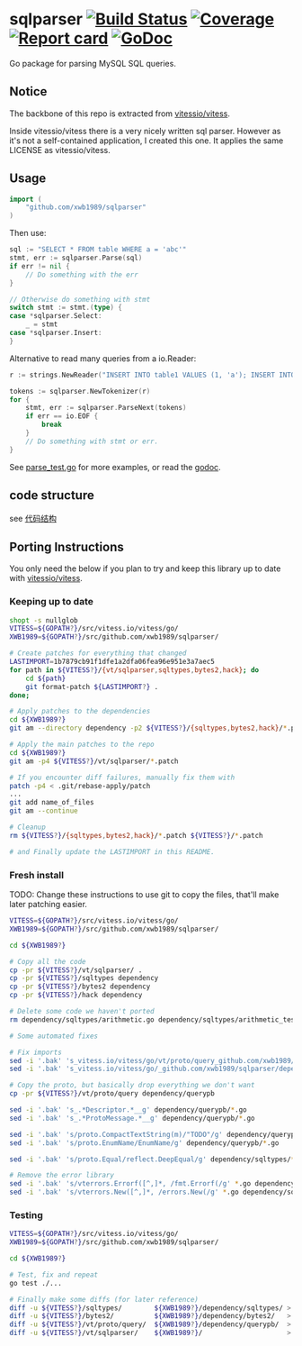 # sqlparser [![Build Status](https://img.shields.io/travis/xwb1989/sqlparser.svg)](https://travis-ci.org/xwb1989/sqlparser) [![Coverage](https://img.shields.io/coveralls/xwb1989/sqlparser.svg)](https://coveralls.io/github/xwb1989/sqlparser) [![Report card](https://goreportcard.com/badge/github.com/xwb1989/sqlparser)](https://goreportcard.com/report/github.com/xwb1989/sqlparser) [![GoDoc](https://godoc.org/github.com/xwb1989/sqlparser?status.svg)](https://godoc.org/github.com/xwb1989/sqlparser)

Go package for parsing MySQL SQL queries.

## Notice

The backbone of this repo is extracted from [vitessio/vitess](https://github.com/vitessio/vitess).

Inside vitessio/vitess there is a very nicely written sql parser. However as it's not a self-contained application, I created this one.
It applies the same LICENSE as vitessio/vitess.

## Usage

```go
import (
    "github.com/xwb1989/sqlparser"
)
```

Then use:

```go
sql := "SELECT * FROM table WHERE a = 'abc'"
stmt, err := sqlparser.Parse(sql)
if err != nil {
	// Do something with the err
}

// Otherwise do something with stmt
switch stmt := stmt.(type) {
case *sqlparser.Select:
	_ = stmt
case *sqlparser.Insert:
}
```

Alternative to read many queries from a io.Reader:

```go
r := strings.NewReader("INSERT INTO table1 VALUES (1, 'a'); INSERT INTO table2 VALUES (3, 4);")

tokens := sqlparser.NewTokenizer(r)
for {
	stmt, err := sqlparser.ParseNext(tokens)
	if err == io.EOF {
		break
	}
	// Do something with stmt or err.
}
```

See [parse_test.go](https://github.com/xwb1989/sqlparser/blob/master/parse_test.go) for more examples, or read the [godoc](https://godoc.org/github.com/xwb1989/sqlparser).

## code structure
see [代码结构](https://bjgitlab.gnetis.com/golang/open-source/sqlparser/blob/master/CODE_STRUCTURE.md)

## Porting Instructions

You only need the below if you plan to try and keep this library up to date with [vitessio/vitess](https://github.com/vitessio/vitess).

### Keeping up to date

```bash
shopt -s nullglob
VITESS=${GOPATH?}/src/vitess.io/vitess/go/
XWB1989=${GOPATH?}/src/github.com/xwb1989/sqlparser/

# Create patches for everything that changed
LASTIMPORT=1b7879cb91f1dfe1a2dfa06fea96e951e3a7aec5
for path in ${VITESS?}/{vt/sqlparser,sqltypes,bytes2,hack}; do
	cd ${path}
	git format-patch ${LASTIMPORT?} .
done;

# Apply patches to the dependencies
cd ${XWB1989?}
git am --directory dependency -p2 ${VITESS?}/{sqltypes,bytes2,hack}/*.patch

# Apply the main patches to the repo
cd ${XWB1989?}
git am -p4 ${VITESS?}/vt/sqlparser/*.patch

# If you encounter diff failures, manually fix them with
patch -p4 < .git/rebase-apply/patch
...
git add name_of_files
git am --continue

# Cleanup
rm ${VITESS?}/{sqltypes,bytes2,hack}/*.patch ${VITESS?}/*.patch

# and Finally update the LASTIMPORT in this README.
```

### Fresh install

TODO: Change these instructions to use git to copy the files, that'll make later patching easier.

```bash
VITESS=${GOPATH?}/src/vitess.io/vitess/go/
XWB1989=${GOPATH?}/src/github.com/xwb1989/sqlparser/

cd ${XWB1989?}

# Copy all the code
cp -pr ${VITESS?}/vt/sqlparser/ .
cp -pr ${VITESS?}/sqltypes dependency
cp -pr ${VITESS?}/bytes2 dependency
cp -pr ${VITESS?}/hack dependency

# Delete some code we haven't ported
rm dependency/sqltypes/arithmetic.go dependency/sqltypes/arithmetic_test.go dependency/sqltypes/event_token.go dependency/sqltypes/event_token_test.go dependency/sqltypes/proto3.go dependency/sqltypes/proto3_test.go dependency/sqltypes/query_response.go dependency/sqltypes/result.go dependency/sqltypes/result_test.go

# Some automated fixes

# Fix imports
sed -i '.bak' 's_vitess.io/vitess/go/vt/proto/query_github.com/xwb1989/sqlparser/dependency/querypb_g' *.go dependency/sqltypes/*.go
sed -i '.bak' 's_vitess.io/vitess/go/_github.com/xwb1989/sqlparser/dependency/_g' *.go dependency/sqltypes/*.go

# Copy the proto, but basically drop everything we don't want
cp -pr ${VITESS?}/vt/proto/query dependency/querypb

sed -i '.bak' 's_.*Descriptor.*__g' dependency/querypb/*.go
sed -i '.bak' 's_.*ProtoMessage.*__g' dependency/querypb/*.go

sed -i '.bak' 's/proto.CompactTextString(m)/"TODO"/g' dependency/querypb/*.go
sed -i '.bak' 's/proto.EnumName/EnumName/g' dependency/querypb/*.go

sed -i '.bak' 's/proto.Equal/reflect.DeepEqual/g' dependency/sqltypes/*.go

# Remove the error library
sed -i '.bak' 's/vterrors.Errorf([^,]*, /fmt.Errorf(/g' *.go dependency/sqltypes/*.go
sed -i '.bak' 's/vterrors.New([^,]*, /errors.New(/g' *.go dependency/sqltypes/*.go
```

### Testing

```bash
VITESS=${GOPATH?}/src/vitess.io/vitess/go/
XWB1989=${GOPATH?}/src/github.com/xwb1989/sqlparser/

cd ${XWB1989?}

# Test, fix and repeat
go test ./...

# Finally make some diffs (for later reference)
diff -u ${VITESS?}/sqltypes/        ${XWB1989?}/dependency/sqltypes/ > ${XWB1989?}/patches/sqltypes.patch
diff -u ${VITESS?}/bytes2/          ${XWB1989?}/dependency/bytes2/   > ${XWB1989?}/patches/bytes2.patch
diff -u ${VITESS?}/vt/proto/query/  ${XWB1989?}/dependency/querypb/  > ${XWB1989?}/patches/querypb.patch
diff -u ${VITESS?}/vt/sqlparser/    ${XWB1989?}/                     > ${XWB1989?}/patches/sqlparser.patch
```